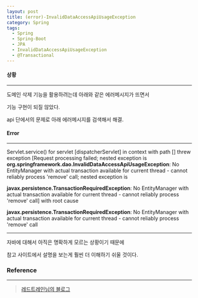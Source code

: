 ```yaml
---
layout: post
title: (error)-InvalidDataAccessApiUsageException
category: Spring
tags:
  - Spring
  - Spring-Boot
  - JPA
  - InvalidDataAccessApiUsageException
  - @Transactional
---
```






#### 상황

---

도메인 삭제 기능을 활용하려는데 아래와 같은 에러메시지가 뜨면서

기능 구현이 되질 않았다.

api 단에서의 문제로 아래 에러메시지를 검색해서 해결.



#### Error

---

Servlet.service() for servlet [dispatcherServlet] in context with path [] threw exception [Request processing failed; nested exception is **org.springframework.dao.InvalidDataAccessApiUsageException**: No EntityManager with actual transaction available for current thread - cannot reliably process 'remove' call; nested exception is 

**javax.persistence.TransactionRequiredException**: No EntityManager with actual transaction available for current thread - cannot reliably process 'remove' call] with root cause

**javax.persistence.TransactionRequiredException**: No EntityManager with actual transaction available for current thread - cannot reliably process 'remove' call

---



자바에 대해서 아직은 명확하게 모르는 상황이기 때문에

참고 사이트에서 설명을 보는게 훨씬 더 이해하기 쉬울 것이다. 



### Reference

---

> [레드트레인님의 블로그](https://paintitcode.tistory.com/51)
